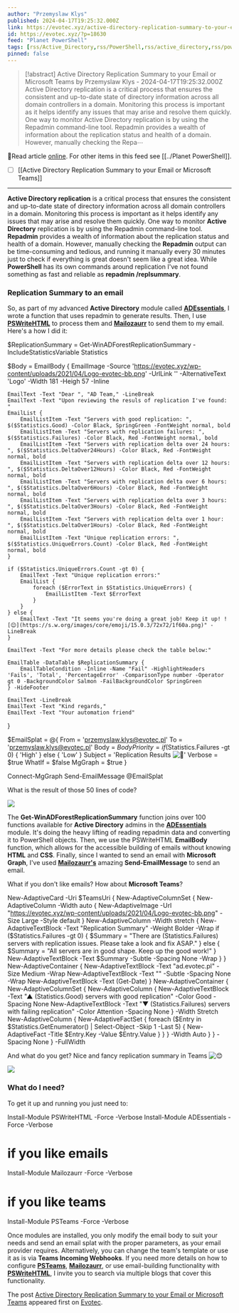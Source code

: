 ```yaml
---
author: "Przemyslaw Klys"
published: 2024-04-17T19:25:32.000Z
link: https://evotec.xyz/active-directory-replication-summary-to-your-email/
id: https://evotec.xyz/?p=18630
feed: "Planet PowerShell"
tags: [rss/Active_Directory,rss/PowerShell,rss/active_directory,rss/powershell,rss/replication]
pinned: false
---
```

> [!abstract] Active Directory Replication Summary to your Email or Microsoft Teams by Przemyslaw Klys - 2024-04-17T19:25:32.000Z
> Active Directory replication is a critical process that ensures the consistent and up-to-date state of directory information across all domain controllers in a domain. Monitoring this process is important as it helps identify any issues that may arise and resolve them quickly. One way to monitor Active Directory replication is by using the Repadmin command-line tool. Repadmin provides a wealth of information about the replication status and health of a domain. However, manually checking the Repa⋯

🔗Read article [online](https://evotec.xyz/active-directory-replication-summary-to-your-email/). For other items in this feed see [[../Planet PowerShell]].

- [ ] [[Active Directory Replication Summary to your Email or Microsoft Teams]]
- - -
**Active Directory replication** is a critical process that ensures the consistent and up-to-date state of directory information across all domain controllers in a domain. Monitoring this process is important as it helps identify any issues that may arise and resolve them quickly. One way to monitor **Active Directory** replication is by using the Repadmin command-line tool. **Repadmin** provides a wealth of information about the replication status and health of a domain. However, manually checking the **Repadmin** output can be time-consuming and tedious, and running it manually every 30 minutes just to check if everything is great doesn't seem like a great idea. While **PowerShell** has its own commands around replication I've not found something as fast and reliable as **repadmin /replsummary**.

### Replication Summary to an email

So, as part of my advanced **Active Directory** module called [**ADEssentials**](https://github.com/EvotecIT/ADEssentials), I wrote a function that uses repadmin to generate results. Then, I use [**PSWriteHTML**](https://github.com/EvotecIT/PSWriteHTML) to process them and [**Mailozaurr**](https://github.com/EvotecIT/Mailozaurr) to send them to my email. Here's a how I did it:

$ReplicationSummary = Get-WinADForestReplicationSummary -IncludeStatisticsVariable Statistics

$Body = EmailBody {
    EmailImage -Source 'https://evotec.xyz/wp-content/uploads/2021/04/Logo-evotec-bb.png' -UrlLink '' -AlternativeText 'Logo' -Width 181 -Heigh 57 -Inline

    EmailText -Text "Dear ", "AD Team," -LineBreak
    EmailText -Text "Upon reviewing the resuls of replication I've found: "
    EmailList {
        EmailListItem -Text "Servers with good replication: ", $($Statistics.Good) -Color Black, SpringGreen -FontWeight normal, bold
        EmailListItem -Text "Servers with replication failures: ", $($Statistics.Failures) -Color Black, Red -FontWeight normal, bold
        EmailListItem -Text "Servers with replication delta over 24 hours: ", $($Statistics.DeltaOver24Hours) -Color Black, Red -FontWeight normal, bold
        EmailListItem -Text "Servers with replication delta over 12 hours: ", $($Statistics.DeltaOver12Hours) -Color Black, Red -FontWeight normal, bold
        EmailListItem -Text "Servers with replication delta over 6 hours: ", $($Statistics.DeltaOver6Hours) -Color Black, Red -FontWeight normal, bold
        EmailListItem -Text "Servers with replication delta over 3 hours: ", $($Statistics.DeltaOver3Hours) -Color Black, Red -FontWeight normal, bold
        EmailListItem -Text "Servers with replication delta over 1 hour: ", $($Statistics.DeltaOver1Hours) -Color Black, Red -FontWeight normal, bold
        EmailListItem -Text "Unique replication errors: ", $($Statistics.UniqueErrors.Count) -Color Black, Red -FontWeight normal, bold
    }

    if ($Statistics.UniqueErrors.Count -gt 0) {
        EmailText -Text "Unique replication errors:"
        EmailList {
            foreach ($ErrorText in $Statistics.UniqueErrors) {
                EmailListItem -Text $ErrorText
            }
        }
    } else {
        EmailText -Text "It seems you're doing a great job! Keep it up! ![😊](https://s.w.org/images/core/emoji/15.0.3/72x72/1f60a.png)" -LineBreak
    }

    EmailText -Text "For more details please check the table below:"

    EmailTable -DataTable $ReplicationSummary {
        EmailTableCondition -Inline -Name "Fail" -HighlightHeaders 'Fails', 'Total', 'PercentageError' -ComparisonType number -Operator gt 0 -BackgroundColor Salmon -FailBackgroundColor SpringGreen
    } -HideFooter

    EmailText -LineBreak
    EmailText -Text "Kind regards,"
    EmailText -Text "Your automation friend"
}


$EmailSplat = @{
    From           = 'przemyslaw.klys@evotec.pl'
    To             = 'przemyslaw.klys@evotec.pl'
    Body           = $Body
    Priority       = if ($Statistics.Failures -gt 0) { 'High' } else { 'Low' }
    Subject        = 'Replication Results ![💖](https://s.w.org/images/core/emoji/15.0.3/72x72/1f496.png)'
    Verbose        = $true
    WhatIf         = $false
    MgGraph        = $true
}

Connect-MgGraph
Send-EmailMessage @EmailSplat

What is the result of those 50 lines of code?

[![](https://evotec.xyz/wp-content/uploads/2024/04/img_662014103d259-1024x1021.png)](https://evotec.xyz/wp-content/uploads/2024/04/img_662014103d259.png)

The **Get-WinADForestReplicationSummary** function joins over 100 functions available for **Active Directory** admins in the [**ADEssentials**](https://github.com/EvotecIT/ADEssentials) module. It's doing the heavy lifting of reading repadmin data and converting it to PowerShell objects. Then, we use the PSWriteHTML **EmailBody** function, which allows for the accessible building of emails without knowing **HTML** and **CSS**. Finally, since I wanted to send an email with **Microsoft Graph**, I've used [**Mailozaurr's**](https://github.com/EvotecIT/Mailozaurr) amazing **Send-EmailMessage** to send an email.

What if you don't like emails? How about **Microsoft Teams**?

New-AdaptiveCard -Uri $TeamsUri {
    New-AdaptiveColumnSet {
        New-AdaptiveColumn -Width auto {
            New-AdaptiveImage -Url "https://evotec.xyz/wp-content/uploads/2021/04/Logo-evotec-bb.png" -Size Large -Style default
        }
        New-AdaptiveColumn -Width stretch {
            New-AdaptiveTextBlock -Text "Replication Summary" -Weight Bolder -Wrap
            if ($Statistics.Failures -gt 0) {
                $Summary = "There are $($Statistics.Failures) servers with replication issues. Please take a look and fix ASAP."
            } else {
                $Summary = "All servers are in good shape. Keep up the good work!"
            }
            New-AdaptiveTextBlock -Text $Summary -Subtle -Spacing None -Wrap
        }
    }
    New-AdaptiveContainer {
        New-AdaptiveTextBlock -Text "ad.evotec.pl" -Size Medium -Wrap
        New-AdaptiveTextBlock -Text "" -Subtle -Spacing None -Wrap
        New-AdaptiveTextBlock -Text (Get-Date)
    }
    New-AdaptiveContainer {
        New-AdaptiveColumnSet {
            New-AdaptiveColumn {
                New-AdaptiveTextBlock -Text "▲ $($Statistics.Good) servers with good replication" -Color Good -Spacing None
                New-AdaptiveTextBlock -Text "▼ $($Statistics.Failures) servers with failing replication" -Color Attention -Spacing None
            } -Width Stretch
            New-AdaptiveColumn {
                New-AdaptiveFactSet {
                    foreach ($Entry in $Statistics.GetEnumerator() | Select-Object -Skip 1 -Last 5) {
                        New-AdaptiveFact -Title $Entry.Key -Value $Entry.Value
                    }
                }
            } -Width Auto
        }
    } -Spacing None
} -FullWidth

And what do you get? Nice and fancy replication summary in Teams ![😊](https://s.w.org/images/core/emoji/15.0.3/72x72/1f60a.png)

![](https://evotec.xyz/wp-content/uploads/2024/04/img_66201fcd4dbcc-1024x461.png)

### What do I need?

To get it up and running you just need to:

Install-Module PSWriteHTML -Force -Verbose
Install-Module ADEssentials -Force -Verbose
# if you like emails
Install-Module Mailozaurr -Force -Verbose

# if you like teams
Install-Module PSTeams -Force -Verbose

Once modules are installed, you only modify the email body to suit your needs and send an email splat with the proper parameters, as your email provider requires. Alternatively, you can change the team's template or use it as is via **Teams Incoming Webhooks**. If you need more details on how to configure [**PSTeams**](https://github.com/EvotecIT/PSTeams), [**Mailozaurr**](https://github.com/EvotecIT/Mailozaurr), or use email-building functionality with [**PSWriteHTML**](https://github.com/EvotecIT/PSWriteHTML), I invite you to search via multiple blogs that cover this functionality.

The post [Active Directory Replication Summary to your Email or Microsoft Teams](https://evotec.xyz/active-directory-replication-summary-to-your-email/) appeared first on [Evotec](https://evotec.xyz).
